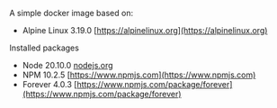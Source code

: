 A simple docker image based on: 
- Alpine Linux 3.19.0 [https://alpinelinux.org](https://alpinelinux.org)
 
Installed packages
- Node 20.10.0 [nodejs.org](https://nodejs.org)
- NPM 10.2.5 [https://www.npmjs.com](https://www.npmjs.com)
- Forever 4.0.3 [https://www.npmjs.com/package/forever](https://www.npmjs.com/package/forever)
